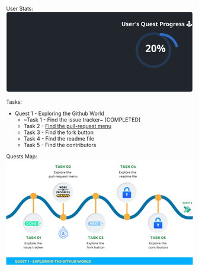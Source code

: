 
  User Stats:<br>
  ![User Draft Stats](/userCards/draft.svg?)

  Tasks:
  - Quest 1 - Exploring the Github World
    - ~Task 1 - Find the issue tracker~ [COMPLETED]
    - Task 2 - [Find the pull-request menu](https://github.com/caiton1/OSS-Doorway/issues/62)
    - Task 3 - Find the fork button
    - Task 4 - Find the readme file
    - Task 5 - Find the contributors

Quests Map:
![Quest Map](/map/Q1T2.png)